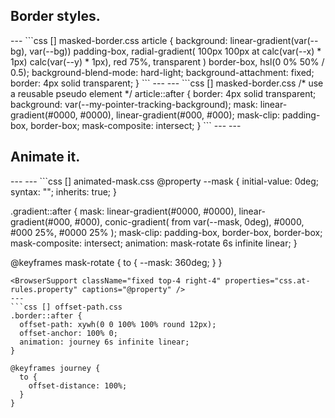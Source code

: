 <h2 className="quote">
  Border styles.
</h2>
---
<!-- @theme="dark" -->
```css [] masked-border.css
article {
  background:
    linear-gradient(var(--bg), var(--bg)) padding-box,
    radial-gradient(
        100px 100px at calc(var(--x) * 1px) calc(var(--y) * 1px),
        red 75%,
        transparent
      )
      border-box,
    hsl(0 0% 50% / 0.5);
  background-blend-mode: hard-light;
  background-attachment: fixed;
  border: 4px solid transparent;
}
```
<BrowserSupport className="fixed top-4 right-4" properties="css.properties.background-origin,css.properties.background-clip," captions="background-origin,background-clip" />
---
<!-- @theme="dark" -->
<Demo windowed="true" src="/demos/gradient-border/index.html" title="Gradient Borders" />
---
<!-- @theme="dark" -->
```css [] masked-border.css
/* use a reusable pseudo element */
article::after {
  border: 4px solid transparent;
  background: var(--my-pointer-tracking-background);
  mask:
    linear-gradient(#0000, #0000),
    linear-gradient(#000, #000);
  mask-clip: padding-box, border-box;
  mask-composite: intersect;
}
```
<BrowserSupport className="fixed top-4 right-4" properties="css.properties.mask-composite" captions="mask-composite" />
---
<!-- @theme="dark" -->
<Demo width="100" windowed="true" src="/demos/glow-card/index.html" title="Glow Card" />
---
<h2 className="quote">
  Animate it.
</h2>
---
<!-- @theme="dark" -->
<Demo windowed="true" src="/demos/border-glow-styles/" title="Border Glow Styles" />
---
```css [] animated-mask.css
@property --mask {
  initial-value: 0deg;
  syntax: "<angle>";
  inherits: true;
}

.gradient::after {
  mask: linear-gradient(#0000, #0000),
    linear-gradient(#000, #000),
    conic-gradient(
      from var(--mask, 0deg),
      #0000, #000 25%, #0000 25%
    );
  mask-clip: padding-box, border-box, border-box;
  mask-composite: intersect;
  animation: mask-rotate 6s infinite linear;
}

@keyframes mask-rotate {
  to {
    --mask: 360deg;
  }
}
```
<BrowserSupport className="fixed top-4 right-4" properties="css.at-rules.property" captions="@property" />
---
```css [] offset-path.css
.border::after {
  offset-path: xywh(0 0 100% 100% round 12px);
  offset-anchor: 100% 0;
  animation: journey 6s infinite linear;
}

@keyframes journey {
  to {
    offset-distance: 100%;
  }
}
```
<BrowserSupport className="fixed top-4 right-4" properties="css.properties.offset-path" captions="offset-path" />
